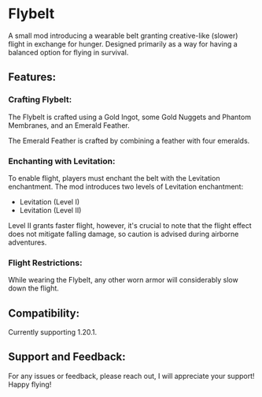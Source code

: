 # Flybelt

A small mod introducing a wearable belt granting creative-like (slower) flight in exchange for hunger. Designed primarily as a way for having a balanced option for flying in survival.

## Features:

### Crafting Flybelt:

The Flybelt is crafted using a Gold Ingot, some Gold Nuggets and Phantom Membranes, and an Emerald Feather.

The Emerald Feather is crafted by combining a feather with four emeralds.

### Enchanting with Levitation:

To enable flight, players must enchant the belt with the Levitation enchantment. The mod introduces two levels of Levitation enchantment:

- Levitation (Level I)
- Levitation (Level II)

Level II grants faster flight, however, it's crucial to note that the flight effect does not mitigate falling damage, so caution is advised during airborne adventures.

### Flight Restrictions:

While wearing the Flybelt, any other worn armor will considerably slow down the flight.

## Compatibility:

Currently supporting 1.20.1.

## Support and Feedback:

For any issues or feedback, please reach out, I will appreciate your support! Happy flying!